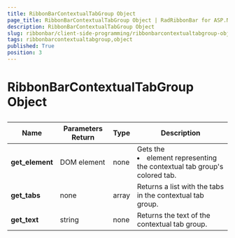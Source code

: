 ```yaml
---
title: RibbonBarContextualTabGroup Object
page_title: RibbonBarContextualTabGroup Object | RadRibbonBar for ASP.NET AJAX Documentation
description: RibbonBarContextualTabGroup Object
slug: ribbonbar/client-side-programming/ribbonbarcontextualtabgroup-object
tags: ribbonbarcontextualtabgroup,object
published: True
position: 3
---
```


# RibbonBarContextualTabGroup Object



## 


| Name | Parameters Return | Type | Description |
| ------ | ------ | ------ | ------ |
| **get_element** |DOM element|none|Gets the <li> element representing the contextual tab group's colored tab.|
| **get_tabs** |none|array|Returns a list with the tabs in the contextual tab group.|
| **get_text** |string|none|Returns the text of the contextual tab group.|
